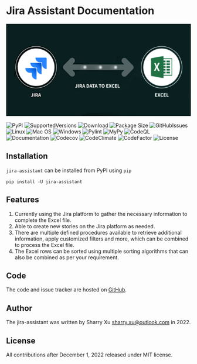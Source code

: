 # Jira Assistant Documentation

![ProjectLogo](./img/logo.png)

![PyPI](https://img.shields.io/pypi/v/jira-assistant.svg?style=flat-square)
![SupportedVersions](https://img.shields.io/pypi/pyversions/jira-assistant)
![Download](https://static.pepy.tech/personalized-badge/jira-assistant?period=month&units=international_system&left_color=black&right_color=blue&left_text=downloads/month)
![Package Size](https://img.shields.io/github/repo-size/jira-assistant/jira-assistant)
![GitHubIssues](https://img.shields.io/github/issues/jira-assistant/jira-assistant)
![Linux](https://github.com/jira-assistant/jira-assistant/actions/workflows/python-3-linux-test.yml/badge.svg)
![Mac OS](https://github.com/jira-assistant/jira-assistant/actions/workflows/python-3-macos-test.yml/badge.svg)
![Windows](https://github.com/jira-assistant/jira-assistant/actions/workflows/python-3-windows-test.yml/badge.svg)
![Pylint](https://github.com/jira-assistant/jira-assistant/actions/workflows/pylint.yml/badge.svg)
![MyPy](https://github.com/jira-assistant/jira-assistant/actions/workflows/mypy.yml/badge.svg)
![CodeQL](https://github.com/jira-assistant/jira-assistant/workflows/CodeQL/badge.svg)
![Documentation](https://readthedocs.org/projects/jira-assistant/badge/?version=latest)
![Codecov](https://codecov.io/gh/jira-assistant/jira-assistant/branch/main/graph/badge.svg?token=CRNM1vEsGf)
![CodeClimate](https://api.codeclimate.com/v1/badges/571f5fe0a3e8fccbb3ff/maintainability)
![CodeFactor](https://www.codefactor.io/repository/github/jira-assistant/jira-assistant/badge)
![License](https://img.shields.io/github/license/jira-assistant/jira-assistant)

## Installation

`jira-assistant` can be installed from PyPI using `pip`

```shell
pip install -U jira-assistant
```

## Features

1. Currently using the Jira platform to gather the necessary information to complete the Excel file.
2. Able to create new stories on the Jira platform as needed.
3. There are multiple defined procedures available to retrieve additional information, apply customized filters and more, which can be combined to process the Excel file.
4. The Excel rows can be sorted using multiple sorting algorithms that can also be combined as per your requirement.

## Code

The code and issue tracker are hosted on [GitHub](https://github.com/jira-assistant/jira-assistant).

## Author

The jira-assistant was written by Sharry Xu <sharry.xu@outlook.com> in 2022.

## License

All contributions after December 1, 2022 released under MIT license.
